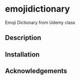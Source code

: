 # emojidictionary
Emoji Dictionary from Udemy class

## Description

## Installation

## Acknowledgements
